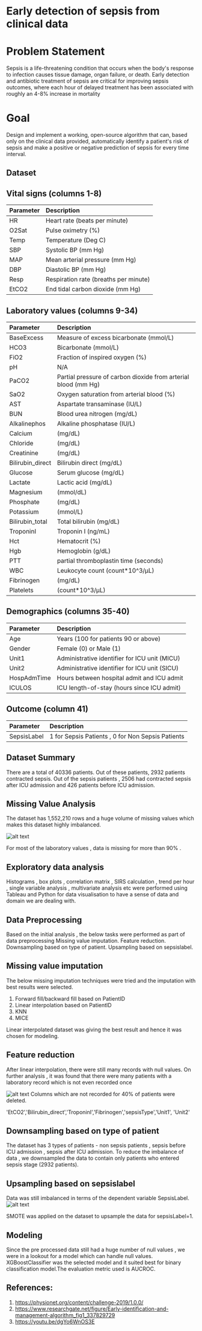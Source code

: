 
# Early detection of sepsis from clinical data

# Problem Statement

Sepsis is a life-threatening condition that occurs when the body's response to infection causes tissue damage, organ failure, or death.
Early detection and antibiotic treatment of sepsis are critical for improving sepsis outcomes, where each hour of delayed treatment has been associated with roughly an 4-8% increase in mortality

# Goal

Design and implement a working, open-source algorithm that can, based only on the clinical data provided, automatically identify a patient's risk of sepsis and make a positive or negative prediction of sepsis for every time interval. 
## Dataset

## Vital signs (columns 1-8)

| Parameter | Description    | 
| :-------- | :------- | 
| HR | Heart rate (beats per minute)| 
| O2Sat | Pulse oximetry (%)| 
| Temp | Temperature (Deg C)| 
| SBP | Systolic BP (mm Hg)| 
| MAP | Mean arterial pressure (mm Hg)| 
| DBP | Diastolic BP (mm Hg)| 
| Resp | Respiration rate (breaths per minute)| 
| EtCO2 | End tidal carbon dioxide (mm Hg)| 

## Laboratory values (columns 9-34)

| Parameter | Description    | 
| :-------- | :------- | 
| BaseExcess |Measure of excess bicarbonate (mmol/L)|
| HCO3 | Bicarbonate (mmol/L)| 
| FiO2 | Fraction of inspired oxygen (%)| 
| pH | N/A|
| PaCO2 | Partial pressure of carbon dioxide from arterial blood (mm Hg)| 
| SaO2 | Oxygen saturation from arterial blood (%)| 
| AST | Aspartate transaminase (IU/L)|
| BUN | Blood urea nitrogen (mg/dL)| 
| Alkalinephos | Alkaline phosphatase (IU/L)| 
| Calcium | (mg/dL)|
| Chloride | (mg/dL)| 
| Creatinine | (mg/dL)| 
| Bilirubin_direct | Bilirubin direct (mg/dL)|
| Glucose | Serum glucose (mg/dL)| 
| Lactate | Lactic acid (mg/dL)| 
| Magnesium | (mmol/dL)|
| Phosphate | (mg/dL)| 
| Potassium | (mmol/L)| 
| Bilirubin_total | Total bilirubin (mg/dL)|
| TroponinI | Troponin I (ng/mL)| 
| Hct | Hematocrit (%)| 
| Hgb | Hemoglobin (g/dL)|
| PTT | partial thromboplastin time (seconds)| 
| WBC | Leukocyte count (count*10^3/µL)| 
| Fibrinogen | (mg/dL)| 
| Platelets | (count*10^3/µL)| 

## Demographics (columns 35-40)

| Parameter | Description    | 
| :-------- | :------- | 
| Age | Years (100 for patients 90 or above)| 
| Gender | Female (0) or Male (1)| 
| Unit1 | Administrative identifier for ICU unit (MICU)| 
| Unit2 | Administrative identifier for ICU unit (SICU)| 
| HospAdmTime| Hours between hospital admit and ICU admit| 
| ICULOS| ICU length-of-stay (hours since ICU admit)| 

## Outcome (column 41)

| Parameter | Description    | 
| :-------- | :------- | 
| SepsisLabel | 1 for Sepsis Patients , 0 for Non Sepsis Patients| 





## Dataset Summary

There are a total of 40336 patients. Out of these patients, 2932 patients contracted sepsis. Out of the sepsis patients , 2506 had contracted sepsis after ICU admission and 426 patients before ICU admission.
## Missing Value Analysis

The dataset has  1,552,210 rows and a huge volume of missing values which makes this dataset highly imbalanced.

![alt text](https://github.com/binitagiri/SepsisPrediction/blob/main/Images/MissingValueC.png?raw=true)

For most of the laboratory values , data is missing for more than 90% . 

## Exploratory data analysis

Histograms , box plots , correlation matrix , SIRS calculation , trend per hour , single variable analysis , multivariate analysis etc  were performed using Tableau and Python for data visualisation to have a sense of data and domain we are dealing with.

## Data Preprocessing

Based on the initial analysis , the below tasks were performed as part of data preprocessing
Missing value imputation.
Feature reduction.
Downsampling based on type of patient.
Upsampling based on sepsislabel. 

## Missing value imputation

The below missing imputation techniques were tried and the imputation with best results were selected.

  1) Forward fill/backward fill based on PatientID
  2) Linear interpolation based on PatientID
  3) KNN
  4) MICE

Linear interpolated dataset was giving the best result and hence it was chosen for modeling.

## Feature reduction

After linear interpolation, there were still many records with null values. On further analysis , it was found that there were many patients with a laboratory record which is not even recorded once

![alt text](https://github.com/binitagiri/SepsisPrediction/blob/main/Images/MissingValueP.png?raw=true)
Columns which are not recorded for 40% of patients were deleted.

'EtCO2','Bilirubin_direct','TroponinI','Fibrinogen','sepsisType','Unit1',
      'Unit2'

## Downsampling based on type of patient

The dataset has 3 types of patients - non sepsis patients , sepsis before ICU admission , sepsis after ICU admission. To reduce the imbalance of data , we downsampled the data to contain only patients who entered sepsis stage (2932 patients).

## Upsampling based on sepsislabel

Data was still imbalanced in terms of the dependent variable SepsisLabel.
![alt text](https://github.com/binitagiri/SepsisPrediction/blob/main/Images/Upsampling.png?raw=true)

SMOTE was applied on the dataset to upsample the data for sepsisLabel=1.

## Modeling

Since the pre processed data still had a huge number of null values , we were in a lookout for a model which can handle null values. XGBoostClassifier was the selected model and it suited best for binary classification model.The evaluation metric used is AUCROC.

## References:

1) https://physionet.org/content/challenge-2019/1.0.0/
2) https://www.researchgate.net/figure/Early-identification-and-management-algorithm_fig1_337829729
3) https://youtu.be/dgYo6WnOS3E

